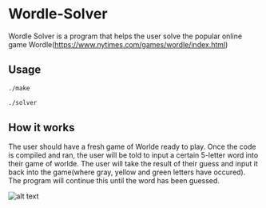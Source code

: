# Wordle-Solver

Wordle Solver is a program that helps the user solve the popular online game Wordle(https://www.nytimes.com/games/wordle/index.html)

## Usage

```bash
./make

./solver
```

## How it works

The user should have a fresh game of Worlde ready to play. Once the code is compiled and ran, the user will be told to input a 
certain 5-letter word into their game of worlde. The user will take the result of their guess and input it back into the game(where
gray, yellow and green letters have occured). The program will continue this until the word has been guessed.

![alt text](https://www.google.com/url?sa=i&url=https%3A%2F%2Fmashable.com%2Farticle%2Fnew-york-times-buys-wordle&psig=AOvVaw0GfWiD3omC8hRMQ2OJoke-&ust=1652568482154000&source=images&cd=vfe&ved=0CAwQjRxqFwoTCODE2b7H3fcCFQAAAAAdAAAAABAD)
